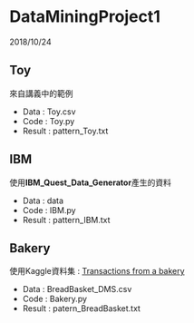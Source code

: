 # DataMiningProject1
2018/10/24
## Toy
來自講義中的範例
- Data : Toy.csv
- Code : Toy.py
- Result : pattern_Toy.txt
## IBM
使用**IBM_Quest_Data_Generator**產生的資料
- Data : data
- Code : IBM.py
- Result : pattern_IBM.txt
## Bakery
使用Kaggle資料集 : [Transactions from a bakery](https://www.kaggle.com/xvivancos/transactions-from-a-bakery)
- Data : BreadBasket_DMS.csv
- Code : Bakery.py
- Result : patern_BreadBasket.txt
